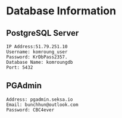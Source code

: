# Database Information
## PostgreSQL Server
    IP Address:51.79.251.10
    Username: komroung_user
    Password: KrDbPass2357.
    Database Name: komroungdb
    Port: 5432
## PGAdmin
    Address: pgadmin.seksa.io
    Email: bunchhun@outlook.com
    Password: CBC4ever